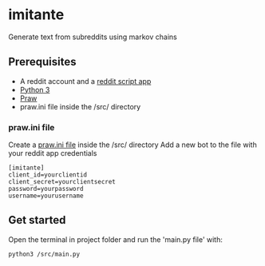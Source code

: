 # imitante

Generate text from subreddits using markov chains

## Prerequisites

- A reddit account and a [reddit script app](https://github.com/reddit-archive/reddit/wiki/OAuth2-Quick-Start-Example#first-steps)
- [Python 3](https://www.python.org/)
- [Praw](https://praw.readthedocs.io/en/latest/)
- praw.ini file inside the /src/ directory


### praw.ini file

Create a [praw.ini file](https://praw.readthedocs.io/en/latest/getting_started/configuration/prawini.html?highlight=praw.ini#praw-ini-files) inside the /src/ directory
Add a new bot to the file with your reddit app credentials

```
[imitante]
client_id=yourclientid
client_secret=yourclientsecret
password=yourpassword
username=yourusername
```


## Get started

Open the terminal in project folder and run the 'main.py file' with:
```
python3 /src/main.py
```